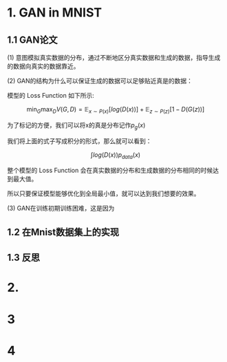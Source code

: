 # 1. GAN in MNIST

## 1.1 GAN论文

(1) 意图模拟真实数据的分布，通过不断地区分真实数据和生成的数据，指导生成的数据向真实的数据靠近。

(2) GAN的结构为什么可以保证生成的数据可以足够贴近真是的数据：
  
模型的 Loss Function 如下所示:
 
$$ \min_{G}\max_{D}V(G,D)=\mathbb{E}_{x \sim P(x)} \big[ log \big( D(x) \big) \big] + \mathbb{E}_{z \sim P(z)} \big[ 1 - D\big( G(z) \big) \big]$$
    
 
为了标记的方便，我们可以将x的真是分布记作$p_{g}(x)$

我们将上面的式子写成积分的形式，那么就可以看到：

$$\int log\big(D(x)\big)p_{data}(x) $$

整个模型的 Loss Function 会在真实数据的分布和生成数据的分布相同的时候达到最大值。

所以只要保证模型能够优化到全局最小值，就可以达到我们想要的效果。

(3) GAN在训练初期训练困难，这是因为


## 1.2 在Mnist数据集上的实现

## 1.3 反思

# 2.  

# 3

# 4
